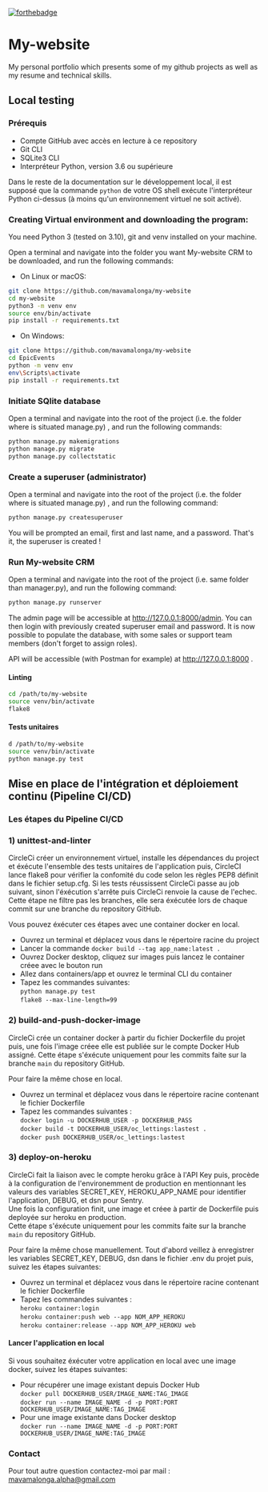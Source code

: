 [![forthebadge](https://forthebadge.com/images/badges/made-with-python.svg)](https://forthebadge.com)


# My-website

My personal portfolio which presents some of my github projects as well as my resume and technical skills.

## Local testing

### Prérequis

- Compte GitHub avec accès en lecture à ce repository
- Git CLI
- SQLite3 CLI
- Interpréteur Python, version 3.6 ou supérieure

Dans le reste de la documentation sur le développement local, il est supposé que la commande `python` de votre OS shell exécute l'interpréteur Python ci-dessus (à moins qu'un environnement virtuel ne soit activé).

### Creating Virtual environment and downloading the program:

You need Python 3 (tested on 3.10), git and venv installed on your machine.

Open a terminal and navigate into the folder you want My-website CRM to be downloaded, and run the following commands:

* On Linux or macOS:
```bash
git clone https://github.com/mavamalonga/my-website
cd my-website
python3 -m venv env
source env/bin/activate
pip install -r requirements.txt
```

* On Windows:
```bash
git clone https://github.com/mavamalonga/my-website
cd EpicEvents
python -m venv env
env\Scripts\activate
pip install -r requirements.txt
```

### Initiate SQlite database

Open a terminal and navigate into the root of the project (i.e. the folder where is situated manage.py) , and run the following commands:

```bash
python manage.py makemigrations
python manage.py migrate
python manage.py collectstatic
```

### Create a superuser (administrator)

Open a terminal and navigate into the root of the project (i.e. the folder where is situated manage.py) , and run the following command:

```bash
python manage.py createsuperuser
```

You will be prompted an email, first and last name, and a password. That's it, the superuser is created !

### Run My-website CRM

Open a terminal and navigate into the root of the project (i.e. same folder than manager.py), and run the following command:

```bash
python manage.py runserver
```

The admin page will be accessible at http://127.0.0.1:8000/admin.
You can then login with previously created superuser email and password.
It is now possible to populate the database, with some sales or support team members (don't forget to assign roles).

API will be accessible (with Postman for example) at http://127.0.0.1:8000 .

#### Linting

```bash 
cd /path/to/my-website
source venv/bin/activate
flake8
```

#### Tests unitaires

```bash
d /path/to/my-website
source venv/bin/activate
python manage.py test
```

## Mise en place de l'intégration et déploiement continu (Pipeline CI/CD)

### Les étapes du Pipeline CI/CD 

### 1) unittest-and-linter 
CircleCi créer un environnement virtuel, installe les dépendances du project et éxécute l'ensemble des tests unitaires de l'application puis, CircleCI lance flake8 pour vérifier la confomité du code selon les règles PEP8 définit dans le fichier setup.cfg.
Si les tests réussissent CircleCi passe au job suivant, sinon l'éxécution s'arrête puis CircleCi renvoie la cause de l'echec.
Cette étape ne filtre pas les branches, elle sera éxécutée lors de chaque commit sur une branche du repository GitHub.

Vous pouvez éxécuter ces étapes avec une container docker en local.
- Ouvrez un terminal et déplacez vous dans le répertoire racine du project
- Lancer la commande `docker build --tag app_name:latest .` 
- Ouvrez Docker desktop, cliquez sur images puis lancez le container créee avec le bouton run
- Allez dans containers/app et ouvrez le terminal CLI du container
- Tapez les commandes suivantes: <br>
    `python manage.py test` <br>
    `flake8 --max-line-length=99` <br>

### 2) build-and-push-docker-image
CircleCi crée un container docker à partir du fichier Dockerfile du projet puis, 
une fois l'image créee elle est publiée sur le compte Docker Hub assigné.
Cette étape s'éxécute uniquement pour les commits faite sur la branche `main` du repository GitHub.

Pour faire la même chose en local.
- Ouvrez un terminal et déplacez vous dans le répertoire racine contenant le fichier Dockerfile
- Tapez les commandes suivantes : <br>
    `docker login -u DOCKERHUB_USER -p DOCKERHUB_PASS` <br>
    `docker build -t DOCKERHUB_USER/oc_lettings:lastest .` <br>
    `docker push DOCKERHUB_USER/oc_lettings:lastest` <br>

### 3) deploy-on-heroku
CircleCi fait la liaison avec le compte heroku grâce à l'API Key puis, procède à la configuration de l'environemment de production en mentionnant les valeurs des variables SECRET_KEY, HEROKU_APP_NAME pour identifier l'application, DEBUG, et dsn pour Sentry. <br>
Une fois la configuration finit, une image et créee à partir de Dockerfile puis deployée sur heroku en production.<br>Cette étape s'éxécute uniquement pour les commits faite sur la branche `main` du repository GitHub.
<br>

Pour faire la même chose manuellement.
Tout d'abord veillez à enregistrer les variables SECRET_KEY, DEBUG, dsn dans le fichier .env
du projet puis, suivez les étapes suivantes:
- Ouvrez un terminal et déplacez vous dans le répertoire racine contenant le fichier Dockerfile
- Tapez les commandes suivantes : <br>
    `heroku container:login` <br>
    `heroku container:push web --app NOM_APP_HEROKU` <br>
    `heroku container:release --app NOM_APP_HEROKU web` <br>

#### Lancer l'application en local
Si vous souhaitez éxécuter votre application en local avec une image docker, suivez les étapes suivantes: <br>
- Pour récupérer une image existant depuis Docker Hub <br>
    `docker pull DOCKERHUB_USER/IMAGE_NAME:TAG_IMAGE` <br>
    `docker run --name IMAGE_NAME -d -p PORT:PORT DOCKERHUB_USER/IMAGE_NAME:TAG_IMAGE` <br>
- Pour une image existante dans Docker desktop <br>
    `docker run --name IMAGE_NAME -d -p PORT:PORT DOCKERHUB_USER/IMAGE_NAME:TAG_IMAGE` <br>

### Contact
Pour tout autre question contactez-moi par mail : mavamalonga.alpha@gmail.com